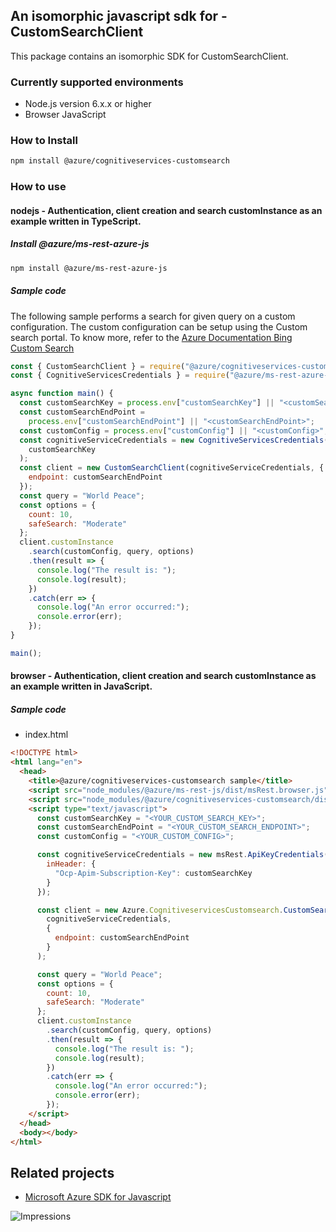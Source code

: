 ## An isomorphic javascript sdk for - CustomSearchClient

This package contains an isomorphic SDK for CustomSearchClient.

### Currently supported environments

- Node.js version 6.x.x or higher
- Browser JavaScript

### How to Install

```bash
npm install @azure/cognitiveservices-customsearch
```

### How to use

#### nodejs - Authentication, client creation and search customInstance as an example written in TypeScript.

##### Install @azure/ms-rest-azure-js

```bash
npm install @azure/ms-rest-azure-js
```

##### Sample code
The following sample performs a search for given query on a custom configuration. The custom configuration can be setup using the Custom search portal. To know more, refer to the [Azure Documentation Bing Custom Search](https://docs.microsoft.com/en-us/azure/cognitive-services/bing-custom-search/)

```javascript
const { CustomSearchClient } = require("@azure/cognitiveservices-customsearch");
const { CognitiveServicesCredentials } = require("@azure/ms-rest-azure-js");

async function main() {
  const customSearchKey = process.env["customSearchKey"] || "<customSearchKey>";
  const customSearchEndPoint =
    process.env["customSearchEndPoint"] || "<customSearchEndPoint>";
  const customConfig = process.env["customConfig"] || "<customConfig>";
  const cognitiveServiceCredentials = new CognitiveServicesCredentials(
    customSearchKey
  );
  const client = new CustomSearchClient(cognitiveServiceCredentials, {
    endpoint: customSearchEndPoint
  });
  const query = "World Peace";
  const options = {
    count: 10,
    safeSearch: "Moderate"
  };
  client.customInstance
    .search(customConfig, query, options)
    .then(result => {
      console.log("The result is: ");
      console.log(result);
    })
    .catch(err => {
      console.log("An error occurred:");
      console.error(err);
    });
}

main();
```

#### browser - Authentication, client creation and search customInstance as an example written in JavaScript.

##### Sample code

- index.html
```html
<!DOCTYPE html>
<html lang="en">
  <head>
    <title>@azure/cognitiveservices-customsearch sample</title>
    <script src="node_modules/@azure/ms-rest-js/dist/msRest.browser.js"></script>
    <script src="node_modules/@azure/cognitiveservices-customsearch/dist/cognitiveservices-customsearch.js"></script>
    <script type="text/javascript">
      const customSearchKey = "<YOUR_CUSTOM_SEARCH_KEY>";
      const customSearchEndPoint = "<YOUR_CUSTOM_SEARCH_ENDPOINT>";
      const customConfig = "<YOUR_CUSTOM_CONFIG>";

      const cognitiveServiceCredentials = new msRest.ApiKeyCredentials({
        inHeader: {
          "Ocp-Apim-Subscription-Key": customSearchKey
        }
      });

      const client = new Azure.CognitiveservicesCustomsearch.CustomSearchClient(
        cognitiveServiceCredentials,
        {
          endpoint: customSearchEndPoint
        }
      );

      const query = "World Peace";
      const options = {
        count: 10,
        safeSearch: "Moderate"
      };
      client.customInstance
        .search(customConfig, query, options)
        .then(result => {
          console.log("The result is: ");
          console.log(result);
        })
        .catch(err => {
          console.log("An error occurred:");
          console.error(err);
        });
    </script>
  </head>
  <body></body>
</html>
```

## Related projects

- [Microsoft Azure SDK for Javascript](https://github.com/Azure/azure-sdk-for-js)

![Impressions](https://azure-sdk-impressions.azurewebsites.net/api/impressions/azure-sdk-for-js%2Fsdk%2Fcognitiveservices%2Fcognitiveservices-customsearch%2FREADME.png)
